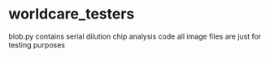 # worldcare_testers
blob.py contains serial dilution chip analysis code
all image files are just for testing purposes
